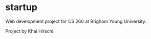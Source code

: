 # startup
Web development project for CS 260 at Brigham Young University.

Project by Khai Hirschi.
